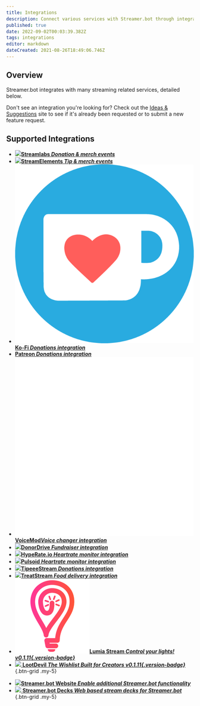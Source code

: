 ```yaml
---
title: Integrations
description: Connect various services with Streamer.bot through integrations
published: true
date: 2022-09-02T00:03:39.382Z
tags: integrations
editor: markdown
dateCreated: 2021-08-26T18:49:06.746Z
---
```


## Overview
Streamer.bot integrates with many streaming related services, detailed below.

Don't see an integration you're looking for? Check out the [Ideas &amp; Suggestions](https://ideas.streamer.bot) site to see if it's already been requested or to submit a new feature request.

## Supported Integrations
- [<img src="https://streamer.bot/img/integrations/streamlabs.png"/>**Streamlabs *Donation &amp; merch events***](/en/Integrations/Streamlabs)
- [<img src="https://streamer.bot/img/integrations/streamelements.png"/>**StreamElements *Tip &amp; merch events***](/en/Integrations/StreamElements)
- [<img src="/ko-fi_icon_rgb_rounded.png"/>**Ko-Fi *Donations integration***](/en/Integrations/Ko-Fi)
- [<i class="mdi mdi-patreon text--patreon"></i> **Patreon *Donations integration***](/en/Integrations/Patreon)
- [<img src="/logos/voicemod.png"/>**VoiceMod*Voice changer integration***](/en/Integrations/VoiceMod)
- [<img src="/donordrive.webp"/>**DonorDrive *Fundraiser integration***](/en/Integrations/DonorDrive)
- [<img src="https://streamer.bot/img/integrations/hyperate.png"/>**HypeRate.io *Heartrate monitor integration***](/en/Integrations/HypeRate-io)
- [<img src="https://streamer.bot/img/integrations/pulsoid.png"/>**Pulsoid *Heartrate monitor integration***](/en/Integrations/Pulsoid)
- [<img src="https://streamer.bot/img/integrations/tipeestream.png"/>**TipeeeStream *Donations integration***](/en/Integrations/TipeeeStream)
- [<img src="https://streamer.bot/img/integrations/treatstream.png"/>**TreatStream *Food delivery integration***](/en/Integrations/TreatStream)
- [<img src="/logos/lumia_stream.png"/>**Lumia Stream *Control your lights! *v0.1.11*{.version-badge}***](/en/Integrations/Lumia-Stream)
- [<img src="https://streamer.bot/img/integrations/lootdevil.png"/> **LootDevil *The Wishlist Built for Creators *v0.1.11*{.version-badge}***](/en/Integrations/LootDevil)
{.btn-grid .my-5}

<div></div>

 - [<img src="https://streamer.bot/logo.png"/>**Streamer.bot Website *Enable additional Streamer.bot functionality***](/en/Integrations/Streamer-bot)
- [<img src="https://streamer.bot/logo.svg"/> **Streamer.bot Decks *Web based stream decks for Streamer.bot***](/en/Extended-Features/HTML-Decks)
{.btn-grid .my-5}